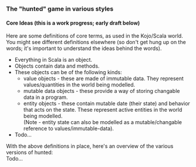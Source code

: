 ### The "hunted" game in various styles

#### Core Ideas (this is a work progress; early draft below)

Here are some definitions of core terms, as used in the Kojo/Scala world.  
You might see different definitions elsewhere (so don't get hung up on the words; it's important to understand the ideas behind the words).

* Everything in Scala is an object.
* Objects contain data and methods.
* These objects can be of the following kinds:
  * value objects - these are made of immutable data. They represent values/quantities in the world being modelled.
  * mutable data objects - these provide a way of storing changable data in a program.
  * entity objects - these contain mutable date (their state) and behavior that acts on the state. These represent active entities in the world being modelled.  
  (Note - entity state can also be modelled as a mutable/changable reference to values/immutable-data).
* Todo...

With the above definitions in place, here's an overview of the various versions of hunted:  
Todo...
